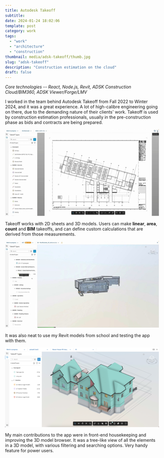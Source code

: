 ```yaml
---
title: Autodesk Takeoff
subtitle:
date: 2024-01-24 18:02:06
template: post
category: work
tags:
  - "work"
  - "architecture"
  - "construction"
thumbnail: media/adsk-takeoff/thumb.jpg
slug: "adsk-takeoff"
description: "Construction estimation on the cloud"
draft: false
---
```


_Core technologies -- React, Node.js, Revit, ADSK Construction Cloud/BIM360, ADSK Viewer/Forge/LMV_

I worked in the team behind Autodesk Takeoff from Fall 2022 to Winter 2024, and it was a great experience. A lot of high-calibre engineering going on there, due to the demanding nature of their clients' work. Takeoff is used by construction estimation professionals, usually in the pre-construction phase as bids and contracts are being prepared.

![Main page sketch](./takeoff-2.jpg)

Takeoff works with 2D sheets and 3D models. Users can make **linear**, **area**, **count** and **BIM** takeoffs, and can define custom calculations that are derived from those measurements.

![Main page sketch](./takeoff-4.jpg)

It was also neat to use my Revit models from school and testing the app with them.

![Main page sketch](./takeoff-types.png)

My main contributions to the app were in front-end housekeeping and improving the 3D model browser. It was a tree-like view of all the elements in a 3D model, with various filtering and searching options. Very handy feature for power users.
